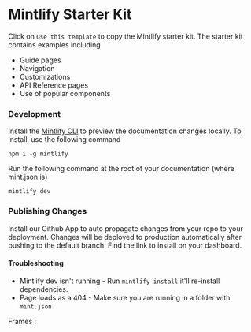 # Mintlify Starter Kit

Click on `Use this template` to copy the Mintlify starter kit. The starter kit contains examples including

- Guide pages
- Navigation
- Customizations
- API Reference pages
- Use of popular components

### Development

Install the [Mintlify CLI](https://www.npmjs.com/package/mintlify) to preview the documentation changes locally. To install, use the following command

```
npm i -g mintlify
```

Run the following command at the root of your documentation (where mint.json is)

```
mintlify dev
```

### Publishing Changes

Install our Github App to auto propagate changes from your repo to your deployment. Changes will be deployed to production automatically after pushing to the default branch. Find the link to install on your dashboard. 

#### Troubleshooting

- Mintlify dev isn't running - Run `mintlify install` it'll re-install dependencies.
- Page loads as a 404 - Make sure you are running in a folder with `mint.json`


Frames :
<!-- <Frame>
  <div style={{ border: '1px solid #ccc', padding: '20px', borderRadius: '8px', textAlign: 'center', position: 'relative' }}>
    <h3>New Feature</h3>
    <p>This exciting new feature will be available soon!</p>
    <span style={{ background: '#ffcc00', color: '#fff', padding: '5px 10px', borderRadius: '5px', position: 'absolute', top: '10px', right: '10px' }}>Coming Soon</span>
    <img src="/images/agents/coming_soon.png" alt="Coming Soon" style={{ width: '100%', marginTop: '20px' }} />
  </div>
</Frame>
<Frame>
  <div style={{ border: '1px solid #ccc', padding: '20px', borderRadius: '8px', textAlign: 'center' }}>
    <h3>New Feature</h3>
    <p>We are working hard to bring you this new feature. Stay tuned!</p>
    <div style={{ background: '#f3f3f3', borderRadius: '5px', overflow: 'hidden', marginTop: '20px' }}>
      <div style={{ width: '60%', background: '#4caf50', padding: '10px 0', color: '#fff', textAlign: 'center' }}>60% Complete</div>
    </div>
  </div>
</Frame>
<Frame>
  <div style={{ border: '1px solid #ccc', padding: '20px', borderRadius: '8px', textAlign: 'center' }}>
    <h3>New Feature</h3>
    <p>Coming in:</p>
    <div style={{ fontSize: '2em', marginTop: '20px' }}>
      <span id="days">10</span> days
    </div>
  </div>
</Frame>


<Frame>
  <div style={{ position: 'relative', textAlign: 'center' }}>
    <img src="/images/agents/new_feature_preview.png" alt="New Feature Preview" style={{ width: '100%', borderRadius: '8px' }} />
    <div style={{ position: 'absolute', top: '0', left: '0', width: '100%', height: '100%', background: 'rgba(0, 0, 0, 0.5)', color: '#fff', display: 'flex', alignItems: 'center', justifyContent: 'center', borderRadius: '8px' }}>
      <h2>Coming Soon</h2>
    </div>
  </div>
</Frame> -->